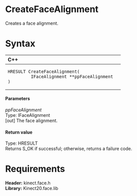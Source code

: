 CreateFaceAlignment  
===================  

Creates a face alignment. <span id="syntaxSection"></span>

Syntax  
======  

<table>
<colgroup>
<col width="100%" />
</colgroup>
<thead>
<tr class="header">
<th align="left">C++</th>
</tr>
</thead>
<tbody>
<tr class="odd">
<td align="left"><pre><code>HRESULT CreateFaceAlignment(  
         IFaceAlignment **ppFaceAlignment  
)</code></pre></td>
</tr>
</tbody>
</table>

<span id="ID4EG"></span>
#### Parameters  

*ppFaceAlignment*    
Type: IFaceAlignment  
[out] The face alignment.  

<span id="ID4EN"></span>
#### Return value  

Type: HRESULT  
Returns S\_OK if successful; otherwise, returns a failure code.  

<span id="requirements"></span>

Requirements  
============  

**Header:** kinect.face.h  
**Library:** Kinect20.face.lib  



<!--Please do not edit the data in the comment block below.-->
<!--
TOCTitle : CreateFaceAlignment
RLTitle : CreateFaceAlignment
KeywordK : CreateFaceAlignment
KeywordF : CreateFaceAlignment
KeywordF : Microsoft.Kinect.face.CreateFaceAlignment(IFaceAlignment@)
KeywordA : M:Microsoft.Kinect.face.CreateFaceAlignment(IFaceAlignment@)
AssetID : M:Microsoft.Kinect.face.CreateFaceAlignment(IFaceAlignment@)
Locale : en-us
CommunityContent : 1
APIType : Managed
APILocation : 
APIName : Microsoft.Kinect.face.CreateFaceAlignment
TargetOS : Windows
TopicType : kbSyntax
DevLang : C++
DocSet : K4Wv2
ProjType : K4Wv2Proj
Technology : Kinect for Windows
Product : Kinect for Windows SDK v2
productversion : 20
-->
